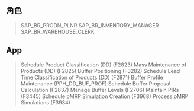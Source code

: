## 角色
> SAP_BR_PRODN_PLNR
> SAP_BR_INVENTORY_MANAGER
> SAP_BR_WAREHOUSE_CLERK
## App
> Schedule Product Classification (DD) (F2823)
> Mass Maintenance of Products (DD) (F2825)
> Buffer Positioning (F3282)
> Schedule Lead Time Classification of Products (DD) (F2871)
> Buffer Profile Maintenance (PPH_DD_BUF_PROF)
> Schedule Buffer Proposal Calculation (F2837)
> Manage Buffer Levels (F2706)
> Maintain PIRs (F3445)
> Schedule pMRP Simulation Creation (F3968)
> Process pMRP Simulations (F3934)
